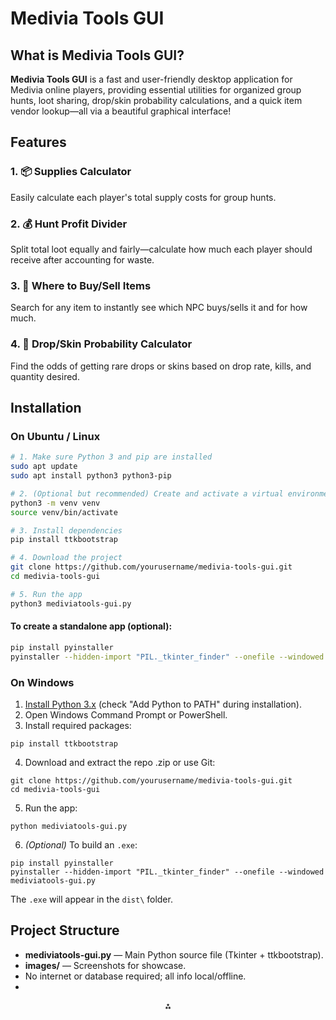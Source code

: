 # Medivia Tools GUI

## What is Medivia Tools GUI?

**Medivia Tools GUI** is a fast and user-friendly desktop application for Medivia online players, providing essential utilities for organized group hunts, loot sharing, drop/skin probability calculations, and a quick item vendor lookup—all via a beautiful graphical interface!

## Features

### 1. 📦 Supplies Calculator

Easily calculate each player's total supply costs for group hunts.

### 2. 💰 Hunt Profit Divider

Split total loot equally and fairly—calculate how much each player should receive after accounting for waste.

### 3. 🛒 Where to Buy/Sell Items

Search for any item to instantly see which NPC buys/sells it and for how much.

### 4. 🎲 Drop/Skin Probability Calculator

Find the odds of getting rare drops or skins based on drop rate, kills, and quantity desired.

## Installation

### On Ubuntu / Linux

```bash
# 1. Make sure Python 3 and pip are installed
sudo apt update
sudo apt install python3 python3-pip

# 2. (Optional but recommended) Create and activate a virtual environment
python3 -m venv venv
source venv/bin/activate

# 3. Install dependencies
pip install ttkbootstrap

# 4. Download the project
git clone https://github.com/yourusername/medivia-tools-gui.git
cd medivia-tools-gui

# 5. Run the app
python3 mediviatools-gui.py
```


#### To create a standalone app (optional):

```bash
pip install pyinstaller
pyinstaller --hidden-import "PIL._tkinter_finder" --onefile --windowed mediviatools-gui.py
```


### On Windows

1. [Install Python 3.x](https://www.python.org/downloads/) (check "Add Python to PATH" during installation).
2. Open Windows Command Prompt or PowerShell.
3. Install required packages:

```
pip install ttkbootstrap
```

4. Download and extract the repo .zip or use Git:

```
git clone https://github.com/yourusername/medivia-tools-gui.git
cd medivia-tools-gui
```

5. Run the app:

```
python mediviatools-gui.py
```

6. *(Optional)* To build an `.exe`:

```
pip install pyinstaller
pyinstaller --hidden-import "PIL._tkinter_finder" --onefile --windowed mediviatools-gui.py
```

The `.exe` will appear in the `dist\` folder.

## Project Structure

- **mediviatools-gui.py** — Main Python source file (Tkinter + ttkbootstrap).
- **images/** — Screenshots for showcase.
- No internet or database required; all info local/offline.
- 
<div style="text-align: center">⁂</div>

[^1]: Screenshot-from-2025-08-01-15-20-09.jpg

[^2]: Screenshot-from-2025-08-01-15-20-41.jpg

[^3]: Screenshot-from-2025-08-01-15-21-11.jpg

[^4]: Screenshot-from-2025-08-01-15-21-48.jpg
